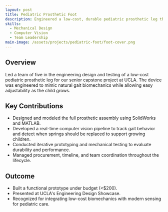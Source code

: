 ```yaml
---
layout: post
title: Pediatric Prosthetic Foot
description: Engineered a low-cost, durable pediatric prosthetic leg that adapts to growth, integrating mechanical design with real-time gait tracking.
skills:
  - Mechanical Design
  - Computer Vision
  - Team Leadership
main-image: /assets/projects/pediatric-foot/foot-cover.png
---
```


## Overview

Led a team of five in the engineering design and testing of a low-cost pediatric prosthetic leg for our senior capstone project at UCLA. The device was engineered to mimic natural gait biomechanics while allowing easy adjustability as the child grows.

## Key Contributions

- Designed and modeled the full prosthetic assembly using SolidWorks and MATLAB.
- Developed a real-time computer vision pipeline to track gait behavior and detect when springs should be replaced to support growing children.
- Conducted iterative prototyping and mechanical testing to evaluate durability and performance.
- Managed procurement, timeline, and team coordination throughout the lifecycle.

## Outcome

- Built a functional prototype under budget (<$200).
- Presented at UCLA's Engineering Design Showcase.
- Recognized for integrating low-cost biomechanics with modern sensing for pediatric care.


